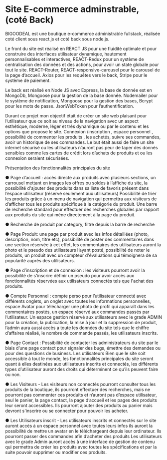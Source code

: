 # Site E-commerce adminstrable, (coté Back)

BIGOODEAL est une boutique e-commerce administrable fullstack, réalisée coté client sous react.js et coté back sous node.js.

Le front du site est réalisé en REACT JS pour une fluidité optimale et pour construire des
interfaces utilisateur dynamique, hautement personnalisables et interactives,
REACT-Redux pour un système de centralisation des données et des actions, pour avoir
un state globale pour tout le site. REACT-Router, REACT-responsive-carousel pour le
carousel de la page d’accueil. Axios pour les requêtes vers le back, Stripe pour le système de paiement.

Le back est réalisé en Node JS avec Express, la base de donnée est en MongoDb,
Mongoose pour la gestion de la base donnée.
Nodemailer pour le système de notification, Mongoose pour la gestion des
bases, Bcrypt pour les mots de passe. JsonWebToken pour l’authentification.

Durant ce projet mon objectif était de créer un site web
plaisant pour l’utilisateur que ce soit au niveau de la navigation avec un aspect esthétique,
moderne, léger et très dynamique ou par le contenu et les options que propose le site.
Connexion /inscription , espace personnel , possibilité de commenter les produits , les
achetés, suivre ses commandes, avoir un historique de ses commandes.
Le but était aussi de faire un site internet sécurisé ou les utilisateurs n’auront pas peur
de taper des donnés sensibles comme les cartes de crédit lors d’achats de produits et ou les connexion
seraient sécurisées.

Présentation des fonctionnalités principales du site

● Page d’accueil : accès directe aux produits avec plusieurs sections, un carrousel mettant
en images les offres ou soldes à l’affiche du site, la possibilité d'ajouter des produits dans sa
liste de favoris présent dans l’espace utilisateur (réservé seulement aux utilisateurs)
Possibilité de trier les produits grâce à un menu de navigation qui permettra aux visiteurs de
d’afficher tous les produits spécifique à la catégorie du produit.
Une barre de recherche standard pour effectuer des recherches globales par rapport aux
produits du site qui mène directement à la page du produit.

● Recherche de produit par category, filtre depuis la barre de recherche

● Page Produit: une page par produit avec les infos détaillées (photo, description, nom, titre
etc), possibilité de poster des commentaires dans une section réservée à cet effet, les
commentaires des utilisateurs auront la photo et le pseudo des utilisateurs l’ayant posté,
possibilité de noter le produits, un produit avec un compteur d'évaluations qui témoignera de
sa popularité auprès des utilisateurs.

● Page d’inscription et de connexion : les visiteurs pourront avoir la possibilité de s'inscrire
définir un pseudo pour avoir accès aux fonctionnalités réservées aux utilisateurs connectés
tels que l'achat des produits.

● Compte Personnel : compte perso pour l’utilisateur connecté avec différents onglets, un
onglet avec toutes les informations personnelles, espace Avatar pour télécharger une photo
de profil qui apparaît dans les commentaires postés, un espace réservé aux commandes
passés par l’utilisateur. Un espace gestion réservé aux utilisateurs avec le grade ADMIN
pour la création, la publication, la mise à jour et la suppression de produit, l’admin aura aussi
accès a toute les données du site tels que le chiffre d’affaires réalisé, le nombre de
commande passés, les utilisateurs inscrits.

● Page Contact : Possibilité de contacter les administrateurs du site par le biais d’une page
contact pour signaler des bugs, émettre des demandes ou pour des questions de business.
Les utilisateurs
Bien que le site soit accessible à tout le monde, les fonctionnalités principales du site seront
quant à elles destinées aux utilisateurs inscrits et connectés, les différents types d’utilisateur
auront des droits qui déterminent ce qu’ils peuvent faire ou non.

● Les Visiteurs -
Les visiteurs non connectés pourront consulter tous les produits de la boutique, ils pourront
effectuer des recherches, mais ne pourront pas commenter ces produits et n’auront pas
d’espace utilisateur, seul le panier, la page contact, la page d’accueil et les pages des
produits leur seront accessibles. Ils pourront ajouter des produits au panier mais devront
s'inscrire ou se connecter pour pouvoir les acheter.

● Les Utilisateurs inscrit -
Les utilisateurs inscrits et connectés sur le site auront accès à un espace personnel avec
toutes leurs infos ils auront la possibilité de mettre un avatar en le téléchargeant depuis leur
ordinateur. Ils pourront passer des commandes afin d’acheter des produits Les utilisateurs
avec le grade Admin auront accès à une interface de gestion de contenu qui permettra de
créer les produits avec toutes les spécifications et par la suite pouvoir supprimer ou modifier
ces produits.
